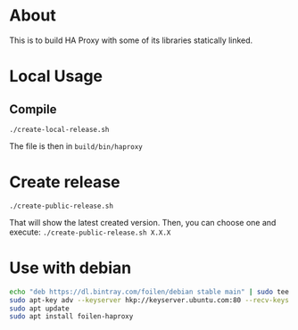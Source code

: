 # About

This is to build HA Proxy with some of its libraries statically linked.

# Local Usage

## Compile

`./create-local-release.sh`

The file is then in `build/bin/haproxy`

# Create release

`./create-public-release.sh`

That will show the latest created version. Then, you can choose one and execute:
`./create-public-release.sh X.X.X`

# Use with debian

```bash
echo "deb https://dl.bintray.com/foilen/debian stable main" | sudo tee /etc/apt/sources.list.d/foilen.list
sudo apt-key adv --keyserver hkp://keyserver.ubuntu.com:80 --recv-keys 379CE192D401AB61
sudo apt update
sudo apt install foilen-haproxy
```
